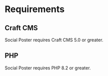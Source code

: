 # Requirements

## Craft CMS
Social Poster requires Craft CMS 5.0 or greater.

## PHP
Social Poster requires PHP 8.2 or greater.
